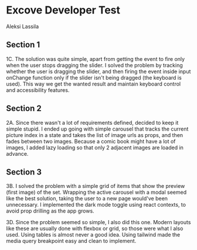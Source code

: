 # Excove Developer Test

Aleksi Lassila

## Section 1

1C. The solution was quite simple, apart from getting the event to fire only when the user stops dragging the slider.
I solved the problem by tracking whether the user is dragging the slider, and then firing the event inside input
onChange function only if the slider isn't being dragged (the keyboard is used). This way we get the wanted result and
maintain keyboard control and accessibility features.

## Section 2

2A. Since there wasn't a lot of requirements defined, decided to keep it simple stupid. I ended up going with simple
carousel that tracks the current picture index in a state and takes the list of image urls as props, and then fades
between two images. Because a comic book might have a lot of images, I added lazy loading so that only 2 adjacent images
are loaded in advance.

## Section 3

3B. I solved the problem with a simple grid of items that show the preview (first image) of the set. Wrapping the active
carousel with a modal seemed like the best solution, taking the user to a new page would've been unnecessary. I
implemented the dark mode toggle using react contexts, to avoid prop drilling as the app grows.

3D. Since the problem seemed so simple, I also did this one. Modern layouts like these are usually done with flexbox or
grid, so those were what I also used. Using tables is almost never a good idea. Using tailwind made the media query
breakpoint easy and clean to implement.
